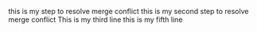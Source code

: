 this is my step to resolve merge conflict
this is my second step to resolve merge conflict
This is my third line
this is my fifth line

